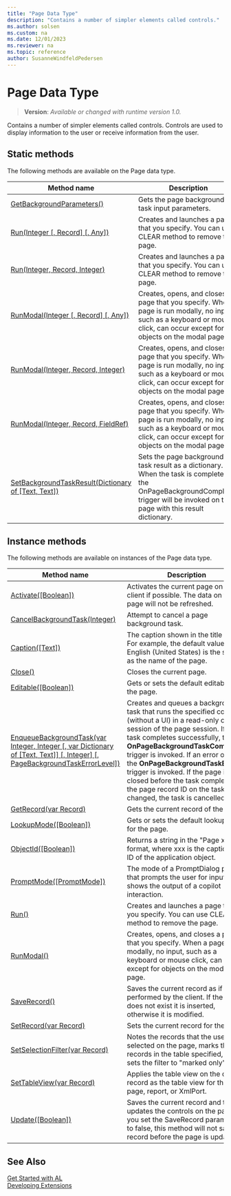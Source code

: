 ```yaml
---
title: "Page Data Type"
description: "Contains a number of simpler elements called controls."
ms.author: solsen
ms.custom: na
ms.date: 12/01/2023
ms.reviewer: na
ms.topic: reference
author: SusanneWindfeldPedersen
---
```

[//]: # (START>DO_NOT_EDIT)
[//]: # (IMPORTANT:Do not edit any of the content between here and the END>DO_NOT_EDIT.)
[//]: # (Any modifications should be made in the .xml files in the ModernDev repo.)
# Page Data Type
> **Version**: _Available or changed with runtime version 1.0._

Contains a number of simpler elements called controls. Controls are used to display information to the user or receive information from the user.


## Static methods
The following methods are available on the Page data type.


|Method name|Description|
|-----------|-----------|
|[GetBackgroundParameters()](page-getbackgroundparameters-method.md)|Gets the page background task input parameters.|
|[Run(Integer [, Record] [, Any])](page-run-integer-table-joker-method.md)|Creates and launches a page that you specify. You can use CLEAR method to remove the page.|
|[Run(Integer, Record, Integer)](page-run-integer-table-integer-method.md)|Creates and launches a page that you specify. You can use CLEAR method to remove the page.|
|[RunModal(Integer [, Record] [, Any])](page-runmodal-integer-table-joker-method.md)|Creates, opens, and closes a page that you specify. When a page is run modally, no input, such as a keyboard or mouse click, can occur except for objects on the modal page.|
|[RunModal(Integer, Record, Integer)](page-runmodal-integer-table-integer-method.md)|Creates, opens, and closes a page that you specify. When a page is run modally, no input, such as a keyboard or mouse click, can occur except for objects on the modal page.|
|[RunModal(Integer, Record, FieldRef)](page-runmodal-integer-table-fieldref-method.md)|Creates, opens, and closes a page that you specify. When a page is run modally, no input, such as a keyboard or mouse click, can occur except for objects on the modal page.|
|[SetBackgroundTaskResult(Dictionary of [Text, Text])](page-setbackgroundtaskresult-method.md)|Sets the page background task result as a dictionary. When the task is completed, the OnPageBackgroundCompleted trigger will be invoked on the page with this result dictionary.|

## Instance methods
The following methods are available on instances of the Page data type.

|Method name|Description|
|-----------|-----------|
|[Activate([Boolean])](page-activate-method.md)|Activates the current page on the client if possible. The data on the page will not be refreshed.|
|[CancelBackgroundTask(Integer)](page-cancelbackgroundtask-method.md)|Attempt to cancel a page background task.|
|[Caption([Text])](page-caption-method.md)|The caption shown in the title bar. For example, the default value in English (United States) is the same as the name of the page.|
|[Close()](page-close-method.md)|Closes the current page.|
|[Editable([Boolean])](page-editable-method.md)|Gets or sets the default editability of the page.|
|[EnqueueBackgroundTask(var Integer, Integer [, var Dictionary of [Text, Text]] [, Integer] [, PageBackgroundTaskErrorLevel])](page-enqueuebackgroundtask-method.md)|Creates and queues a background task that runs the specified codeunit (without a UI) in a read-only child session of the page session. If the task completes successfully, the **OnPageBackgroundTaskCompleted** trigger is invoked. If an error occurs, the **OnPageBackgroundTaskError** trigger is invoked. If the page is closed before the task completes, or the page record ID on the task changed, the task is cancelled.|
|[GetRecord(var Record)](page-getrecord-method.md)|Gets the current record of the page.|
|[LookupMode([Boolean])](page-lookupmode-method.md)|Gets or sets the default lookup mode for the page.|
|[ObjectId([Boolean])](page-objectid-method.md)|Returns a string in the "Page xxx" format, where xxx is the caption or ID of the application object.|
|[PromptMode([PromptMode])](page-promptmode-method.md)|The mode of a PromptDialog page that prompts the user for input and shows the output of a copilot interaction.|
|[Run()](page-run--method.md)|Creates and launches a page that you specify. You can use CLEAR method to remove the page.|
|[RunModal()](page-runmodal--method.md)|Creates, opens, and closes a page that you specify. When a page is run modally, no input, such as a keyboard or mouse click, can occur except for objects on the modal page.|
|[SaveRecord()](page-saverecord-method.md)|Saves the current record as if performed by the client. If the record does not exist it is inserted, otherwise it is modified.|
|[SetRecord(var Record)](page-setrecord-method.md)|Sets the current record for the page.|
|[SetSelectionFilter(var Record)](page-setselectionfilter-method.md)|Notes the records that the user has selected on the page, marks those records in the table specified, and sets the filter to "marked only".|
|[SetTableView(var Record)](page-settableview-method.md)|Applies the table view on the current record as the table view for the page, report, or XmlPort.|
|[Update([Boolean])](page-update-method.md)|Saves the current record and then updates the controls on the page. If you set the SaveRecord parameter to false, this method will not save the record before the page is updated.|

[//]: # (IMPORTANT: END>DO_NOT_EDIT)
## See Also
[Get Started with AL](../../devenv-get-started.md)  
[Developing Extensions](../../devenv-dev-overview.md)  